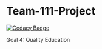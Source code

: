 # Team-111-Project

[![Codacy Badge](https://api.codacy.com/project/badge/Grade/1538c8e3ffff4a598a43f35e34ec8972)](https://app.codacy.com/gh/BuildForSDG/Team-111-Project?utm_source=github.com&utm_medium=referral&utm_content=BuildForSDG/Team-111-Project&utm_campaign=Badge_Grade_Settings)

Goal 4: Quality Education
